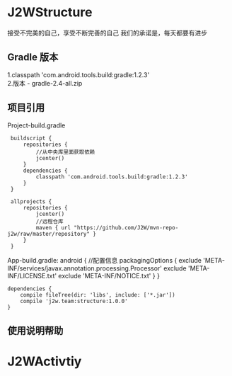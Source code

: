 # J2WStructure
接受不完美的自己，享受不断完善的自己 我们的承诺是，每天都要有进步

Gradle 版本
-----------------------------------
1.classpath 'com.android.tools.build:gradle:1.2.3'<br />
2.版本 - gradle-2.4-all.zip<br />

项目引用
-----------------------------------
Project-build.gradle

     buildscript {
         repositories {
             //从中央库里面获取依赖
             jcenter()
         }
         dependencies {
             classpath 'com.android.tools.build:gradle:1.2.3'
         }
     }

     allprojects {
         repositories {
             jcenter()
             //远程仓库
             maven { url "https://github.com/J2W/mvn-repo-j2w/raw/master/repository" }
         }
     }

App-build.gradle:
    android {
        //配置信息
        packagingOptions {
        exclude 'META-INF/services/javax.annotation.processing.Processor'
        exclude 'META-INF/LICENSE.txt'
        exclude 'META-INF/NOTICE.txt'
        }
    }

    dependencies {
        compile fileTree(dir: 'libs', include: ['*.jar'])
        compile 'j2w.team:structure:1.0.0'
    }

使用说明帮助
-----------------------------------
# J2WActivtiy
